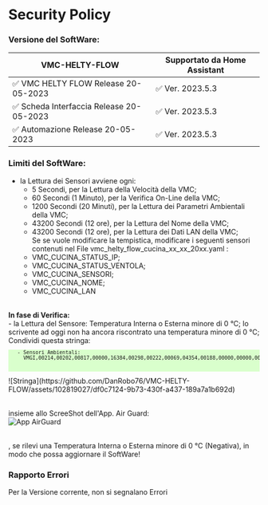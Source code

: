 # Security Policy

### Versione del SoftWare:

|          VMC-HELTY-FLOW                  | Supportato da Home Assistant            |
| ---------------------------------------- | ----------------------------------------|
|  :white_check_mark: VMC HELTY FLOW Release 20-05-2023     | :white_check_mark:   Ver. 2023.5.3 |
|  :white_check_mark: Scheda Interfaccia Release 20-05-2023 | :white_check_mark:   Ver. 2023.5.3 |
|  :white_check_mark: Automazione Release 20-05-2023        | :white_check_mark:   Ver. 2023.5.3 |


### Limiti del SoftWare:<br>
 - la Lettura dei Sensori avviene ogni:
     -  5 Secondi, per la Lettura della Velocità della VMC;
     - 60 Secondi (1 Minuto), per la Verifica On-Line della VMC;
     -  1200 Secondi (20 Minuti), per la Lettura dei Parametri Ambientali della VMC;
     -  43200 Secondi (12 ore), per la Lettura del Nome della VMC;
     -  43200 Secondi (12 ore), per la Lettura dei Dati LAN della VMC;<br> 
Se se vuole modificare la tempistica, modificare i seguenti sensori contenuti nel File vmc_helty_flow_cucina_xx_xx_20xx.yaml :
     - VMC_CUCINA_STATUS_IP;
     - VMC_CUCINA_STATUS_VENTOLA;
     - VMC_CUCINA_SENSORI;
     - VMC_CUCINA_NOME;
     - VMC_CUCINA_LAN 
<br>
<strong>In fase di Verifica:</strong><br>     
 - la Lettura del Sensore: Temperatura Interna o Esterna minore di 0 °C; lo scrivente ad oggi non ha ancora riscontrato una temperatura minore di 0 °C;<br>
   Condividi questa stringa:<br>
  <pre style="font-size:10px; background-color: #d9ffcc;">
   - Sensori Ambientali:
     VMGI,00214,00202,00817,00000,16384,00298,00222,00069,04354,00188,00000,00000,00000,00000,00000 <br>
  </pre>
![Stringa](https://github.com/DanRobo76/VMC-HELTY-FLOW/assets/102819027/df0c7124-9b73-430f-a437-189a7a1b692d)<br>

<br> insieme allo ScreeShot dell'App. Air Guard: <br>
![App AirGuard](https://github.com/DanRobo76/VMC-HELTY-FLOW/assets/102819027/f15527ff-2042-4835-b389-2974792da3fb)<br>



<br>, se rilevi una Temperatura Interna o Esterna minore di 0 °C (Negativa), in modo che possa aggiornare il SoftWare!

### Rapporto Errori
Per la Versione corrente, non si segnalano Errori<br>
